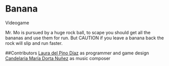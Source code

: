 # Banana
Videogame

Mr. Mo is pursued by a huge rock ball, to scape you should get all the bananas and use them for run. But CAUTION if you leave a banana back the rock will slip and run faster. 

##Contributors
[Laura del Pino Díaz](https://es.linkedin.com/in/laura-del-pino-diaz/en) as programmer and game design
[Candelaria María Dorta Nuñez](https://es.linkedin.com/in/candelaria-maría-d-n-ba5a4a11a) as music composer
